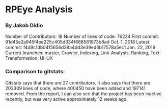 # RPEye Analysis
### By Jakob Didio

Number of Contributors: 18
Number of lines of code: 76224
First commit: 91d45a2a945f4ee225c405d334f688561973b8ad Oct. 1, 2018
Latest commit: f4d9c1db0415656d38a4dd3e39ed6b17578a5ec1 Jan. 22, 2019
Current branches: master, Crawler, Indexing, Link-Analysis, Ranking, Text-Transformation, UI-UX

### Comparison to gitstats:

Gitstats says that there are 27 contributors.
It also says that there are 203309 lines of code, where 400450 have been added and 197141 removed.
From the report, I can also see that the project has been inactive recently, but was very active
approximately 12 weeks ago.